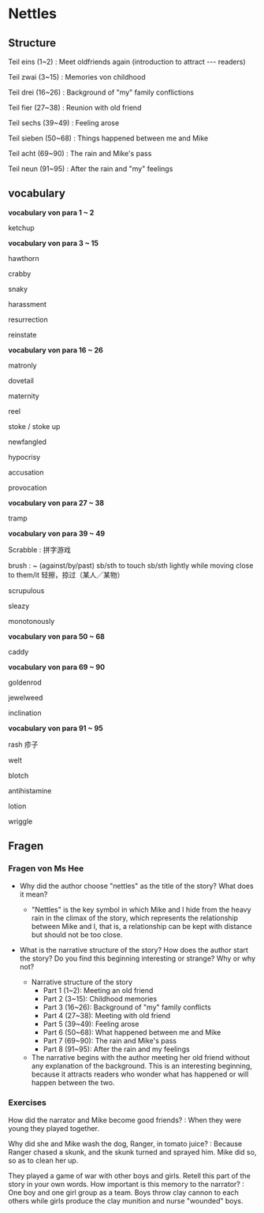 # Nettles

## Structure

Teil eins (1~2)
: Meet oldfriends again (introduction to attract --- readers)

Teil zwai (3~15)
: Memories von childhood

Teil drei (16~26)
: Background of "my" family conflictions

Teil fier (27~38)
: Reunion with old friend

Teil sechs (39~49)
: Feeling arose

Teil sieben (50~68)
: Things happened between me and Mike

Teil acht (69~90)
: The rain and Mike's pass

Teil neun (91~95)
: After the rain and "my" feelings

## vocabulary

**vocabulary von para 1 ~ 2**

ketchup


**vocabulary von para 3 ~ 15**

hawthorn

crabby

snaky

harassment

resurrection

reinstate


**vocabulary von para 16 ~ 26**

matronly

dovetail

maternity

reel

stoke / stoke up

newfangled

hypocrisy

accusation

provocation


**vocabulary von para 27 ~ 38**

tramp


**vocabulary von para 39 ~ 49**

Scrabble
: 拼字游戏

brush
: ~ (against/by/past) sb/sth to touch sb/sth lightly while moving close to them/it 轻擦，掠过（某人╱某物）

scrupulous

sleazy

monotonously


**vocabulary von para 50 ~ 68**

caddy


**vocabulary von para 69 ~ 90**

goldenrod

jewelweed

inclination


**vocabulary von para 91 ~ 95**

rash 疹子

welt

blotch

antihistamine

lotion

wriggle

## Fragen

### Fragen von Ms Hee

- Why did the author choose "nettles" as the title of the story? What does it mean?
  - "Nettles" is the key symbol in which Mike and I hide from the heavy rain in the climax of the story, which represents the relationship between Mike and I, that is, a relationship can be kept with distance but should not be too close.

- What is the narrative structure of the story? How does the author start the story? Do you find this beginning interesting or strange? Why or why not?
  - Narrative structure of the story
    - Part 1 (1~2): Meeting an old friend
    - Part 2 (3~15): Childhood memories
    - Part 3 (16~26): Background of "my" family conflicts
    - Part 4 (27~38): Meeting with old friend
    - Part 5 (39~49): Feeling arose
    - Part 6 (50~68): What happened between me and Mike
    - Part 7 (69~90): The rain and Mike's pass
    - Part 8 (91~95): After the rain and my feelings
  - The narrative begins with the author meeting her old friend without any explanation of the background. This is an interesting beginning, because it attracts readers who wonder what has happened or will happen between the two.

### Exercises

How did the narrator and Mike become good friends?
: When they were young they played together.

Why did she and Mike wash the dog, Ranger, in tomato juice? 
: Because Ranger chased a skunk, and the skunk turned and sprayed him. Mike did so, so as to clean her up.

They played a game of war with other boys and girls. Retell this part of the story in your own words. How important is this memory to the narrator?
: One boy and one girl group as a team. Boys throw clay cannon to each others while girls produce the clay munition and nurse "wounded" boys.
